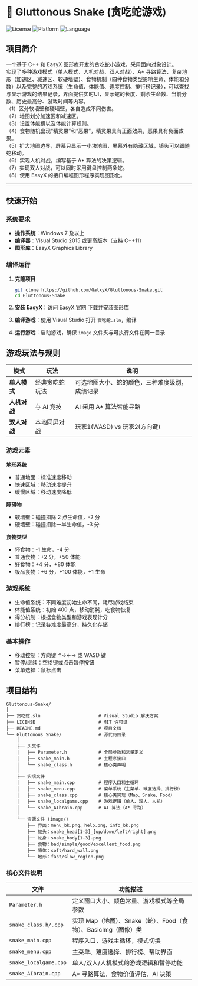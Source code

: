# 🐍 Gluttonous Snake (贪吃蛇游戏)

![License](https://img.shields.io/badge/license-MIT-blue.svg)
![Platform](https://img.shields.io/badge/platform-Windows-lightgrey.svg)
![Language](https://img.shields.io/badge/language-C%2B%2B-orange.svg)

## 项目简介

一个基于 C++ 和 EasyX 图形库开发的贪吃蛇小游戏，采用面向对象设计。<br>
实现了多种游戏模式（单人模式、人机对战、双人对战）、A* 寻路算法、复杂地形（加速区、减速区、软硬墙壁）、食物机制（四种食物类型影响生命、体能和分数）以及完整的游戏系统（生命值、体能值、速度控制、排行榜记录），可以查找与显示游戏的结果记录，界面提供实时UI，显示蛇的长度、剩余生命数、当前分数、历史最高分、游戏时间等内容。<br>
（1）区分软墙壁和硬墙壁，各自造成不同伤害。<br>
（2）地图划分加速区和减速区。<br>
（3）设置体能槽以及体能计算规则。<br>
（4）食物随机出现“精灵果”和“恶果”，精灵果具有正面效果，恶果具有负面效果。<br>
（5）扩大地图边界，屏幕只显示一小块地图，屏幕外有隐藏区域，镜头可以跟随蛇移动。<br>
（6）实现人机对战，编写基于 A* 算法的决策逻辑。<br>
（7）实现双人对战，可以同时采用键盘控制两条蛇。<br>
（8）使用 EasyX 的接口编程图形程序实现图形化。<br>

---

## 快速开始

### 系统要求
- **操作系统**：Windows 7 及以上
- **编译器**：Visual Studio 2015 或更高版本（支持 C++11）
- **图形库**：EasyX Graphics Library

### 编译运行

1. **克隆项目**
   ```bash
   git clone https://github.com/GalxyX/Gluttonous-Snake.git
   cd Gluttonous-Snake
   ```

2. **安装 EasyX**：访问 [EasyX 官网](https://easyx.cn/) 下载并安装图形库

3. **编译游戏**：使用 Visual Studio 打开 `贪吃蛇.sln`，编译

4. **运行游戏**：启动游戏，确保 `image` 文件夹与可执行文件在同一目录

## 游戏玩法与规则

| 模式         | 玩法           | 说明                                           |
| ------------ | -------------- | ---------------------------------------------- |
| **单人模式** | 经典贪吃蛇玩法 | 可选地图大小、蛇的颜色，三种难度级别，成绩记录 |
| **人机对战** | 与 AI 竞技     | AI 采用 A* 算法智能寻路                        |
| **双人对战** | 本地同屏对战   | 玩家1(WASD) vs 玩家2(方向键)                   |

### 游戏元素

**地形系统**
- 普通地面：标准速度移动
- 快速区域：移动速度提升
- 缓慢区域：移动速度降低

**障碍物**
- 软墙壁：碰撞扣除 2 点生命值，-2 分
- 硬墙壁：碰撞扣除一半生命值，-3 分

**食物类型**
- 坏食物：-1 生命，-4 分
- 普通食物：+2 分，+50 体能
- 好食物：+4 分，+80 体能
- 极品食物：+6 分，+100 体能，+1 生命

### 游戏系统
- 生命值系统：不同难度初始生命不同，耗尽游戏结束
- 体能值系统：初始 400 点，移动消耗，吃食物恢复
- 得分机制：根据食物类型和游戏表现计分
- 排行榜：记录各难度最高分，持久化存储

### 基本操作
- 移动控制：方向键 ↑↓←→ 或 WASD 键
- 暂停/继续：空格键或点击暂停按钮
- 菜单选择：鼠标点击

## 项目结构

```
Gluttonous-Snake/
│
├── 贪吃蛇.sln                      # Visual Studio 解决方案
├── LICENSE                        # MIT 许可证
├── README.md                      # 项目文档
└── Gluttonous_Snake/              # 源代码目录
    │
    ├── 头文件
    │   ├── Parameter.h            # 全局参数和常量定义
    │   ├── snake_main.h           # 主程序接口
    │   └── snake_class.h          # 核心类声明
    │
    ├── 实现文件
    │   ├── snake_main.cpp         # 程序入口和主循环
    │   ├── snake_menu.cpp         # 菜单系统（主菜单、难度选择、排行榜）
    │   ├── snake_class.cpp        # 核心类实现（Map、Snake、Food）
    │   ├── snake_localgame.cpp    # 游戏逻辑（单人、双人、人机）
    │   └── snake_AIbrain.cpp      # AI 算法（A* 寻路）
    │
    └── 资源文件 (image/)
        ├── 界面：menu_bk.png、help.png、info_bk.png
        ├── 蛇头：snake_head[1-3]_[up/down/left/right].png
        ├── 蛇身：snake_body[1-3].png
        ├── 食物：bad/simple/good/excellent_food.png
        ├── 墙体：soft/hard_wall.png
        └── 地形：fast/slow_region.png
```

### 核心文件说明

| 文件                  | 功能描述                                                        |
| --------------------- | --------------------------------------------------------------- |
| `Parameter.h`         | 定义窗口大小、颜色常量、游戏模式等全局参数                      |
| `snake_class.h/.cpp`  | 实现 Map（地图）、Snake（蛇）、Food（食物）、BasicImg（图像）类 |
| `snake_main.cpp`      | 程序入口，游戏主循环，模式切换                                  |
| `snake_menu.cpp`      | 主菜单、难度选择、排行榜、帮助界面                              |
| `snake_localgame.cpp` | 单人/双人/人机模式的游戏逻辑和暂停功能                          |
| `snake_AIbrain.cpp`   | A* 寻路算法，食物价值评估，AI 决策                              |
